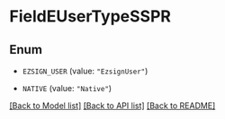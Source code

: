 # FieldEUserTypeSSPR

## Enum


* `EZSIGN_USER` (value: `"EzsignUser"`)

* `NATIVE` (value: `"Native"`)


[[Back to Model list]](../README.md#documentation-for-models) [[Back to API list]](../README.md#documentation-for-api-endpoints) [[Back to README]](../README.md)


